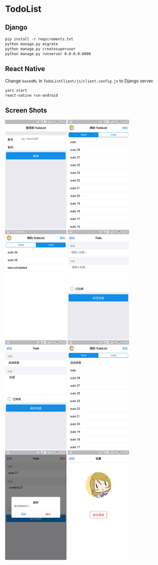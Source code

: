 TodoList
===

Django
---
```
pip install -r requirements.txt
python manage.py migrate
python manage.py createsuperuser
python manage.py runserver 0.0.0.0:8000
```

React Native
---
Change `baseURL` in `TodoListClient/js/client.config.js` to Django server.
```
yarn start
react-native run-android
```

Screen Shots
---
<img src="docs/1.jpg" width="200" />
<img src="docs/2.jpg" width="200" />
<img src="docs/3.jpg" width="200" />
<img src="docs/4.jpg" width="200" />
<img src="docs/5.jpg" width="200" />
<img src="docs/6.jpg" width="200" />
<img src="docs/7.jpg" width="200" />
<img src="docs/8.jpg" width="200" />
